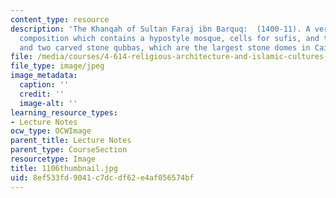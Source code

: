 ```yaml
---
content_type: resource
description: 'The Khanqah of Sultan Faraj ibn Barquq:  (1400-11). A very symmetrical
  composition which contains a hypostyle mosque, cells for sufis, and two minarets
  and two carved stone qubbas, which are the largest stone domes in Cairo.'
file: /media/courses/4-614-religious-architecture-and-islamic-cultures-fall-2002/8ef533fd9041c7dcdf62e4af056574bf_1106thumbnail.jpg
file_type: image/jpeg
image_metadata:
  caption: ''
  credit: ''
  image-alt: ''
learning_resource_types:
- Lecture Notes
ocw_type: OCWImage
parent_title: Lecture Notes
parent_type: CourseSection
resourcetype: Image
title: 1106thumbnail.jpg
uid: 8ef533fd-9041-c7dc-df62-e4af056574bf
---
```

